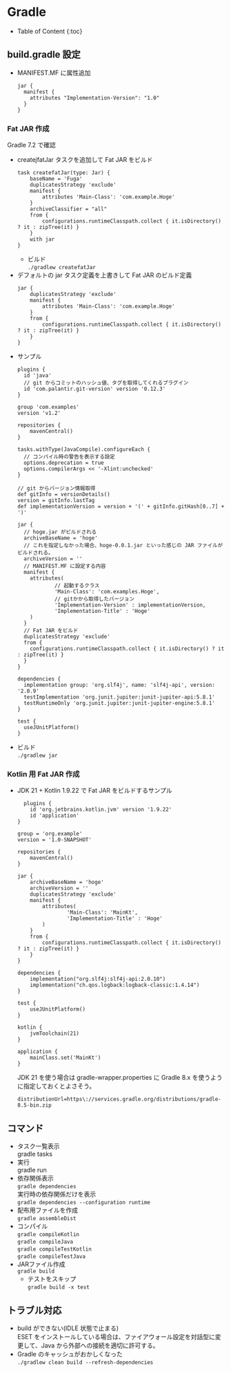# Gradle

- Table of Content {:toc}


## build.gradle 設定
* MANIFEST.MF に属性追加
  ```
  jar {
    manifest {
      attributes "Implementation-Version": "1.0"
    }
  }
  ```
### Fat JAR 作成  
Gradle 7.2 で確認  
* createjfatJar タスクを追加して Fat JAR をビルド  
  ```
  task createfatJar(type: Jar) {
      baseName = 'Fuga'
      duplicatesStrategy 'exclude'
      manifest {
          attributes 'Main-Class': 'com.example.Hoge'
      }
      archiveClassifier = "all"
      from {
          configurations.runtimeClasspath.collect { it.isDirectory() ? it : zipTree(it) }
      }
      with jar
  }
  ```  
  * ビルド  
    `./gradlew createfatJar`
* デフォルトの jar タスク定義を上書きして Fat JAR のビルド定義  
  ```
  jar {
      duplicatesStrategy 'exclude'
      manifest {
          attributes 'Main-Class': 'com.example.Hoge'
      }
      from {
          configurations.runtimeClasspath.collect { it.isDirectory() ? it : zipTree(it) }
      }
  }
  ```
* サンプル
  ```
  plugins {
    id 'java'
    // git からコミットのハッシュ値、タグを取得してくれるプラグイン
    id 'com.palantir.git-version' version '0.12.3'
  }

  group 'com.examples'
  version 'v1.2'

  repositories {
      mavenCentral()
  }

  tasks.withType(JavaCompile).configureEach {
    // コンパイル時の警告を表示する設定
    options.deprecation = true
    options.compilerArgs << '-Xlint:unchecked'
  }

  // git からバージョン情報取得
  def gitInfo = versionDetails()
  version = gitInfo.lastTag
  def implementationVersion = version + '(' + gitInfo.gitHash[0..7] + ')'

  jar {
    // hoge.jar がビルドされる
    archiveBaseName = 'hoge'
    // これを指定しなかった場合、hoge-0.0.1.jar といった感じの JAR ファイルがビルドされる。
    archiveVersion = ''
    // MANIFEST.MF に設定する内容
    manifest {
      attributes(
              // 起動するクラス
              'Main-Class': 'com.examples.Hoge',
              // gitかから取得したバージョン
              'Implementation-Version' : implementationVersion,
              'Implementation-Title' : 'Hoge'
      )
    }
    // Fat JAR をビルド
    duplicatesStrategy 'exclude'
    from {
      configurations.runtimeClasspath.collect { it.isDirectory() ? it : zipTree(it) }
    }
  }

  dependencies {
    implementation group: 'org.slf4j', name: 'slf4j-api', version: '2.0.9'
    testImplementation 'org.junit.jupiter:junit-jupiter-api:5.8.1'
    testRuntimeOnly 'org.junit.jupiter:junit-jupiter-engine:5.8.1'
  }

  test {
    useJUnitPlatform()
  }
  ```
* ビルド  
  `./gradlew jar`

### Kotlin 用 Fat JAR 作成

* JDK 21 + Kotlin 1.9.22 で Fat JAR をビルドするサンプル
  ```
    plugins {
      id 'org.jetbrains.kotlin.jvm' version '1.9.22'
      id 'application'
  }

  group = 'org.example'
  version = '1.0-SNAPSHOT'

  repositories {
      mavenCentral()
  }

  jar {
      archiveBaseName = 'hoge'
      archiveVersion = ''
      duplicatesStrategy 'exclude'
      manifest {
          attributes(
                  'Main-Class': 'MainKt',
                  'Implementation-Title' : 'Hoge'
          )
      }
      from {
          configurations.runtimeClasspath.collect { it.isDirectory() ? it : zipTree(it) }
      }
  }

  dependencies {
      implementation("org.slf4j:slf4j-api:2.0.10")
      implementation("ch.qos.logback:logback-classic:1.4.14")
  }

  test {
      useJUnitPlatform()
  }

  kotlin {
      jvmToolchain(21)
  }

  application {
      mainClass.set('MainKt')
  }
  ```
  JDK 21 を使う場合は gradle-wrapper.properties に Gradle 8.x を使うように指定しておくとよさそう。
  ```
  distributionUrl=https\://services.gradle.org/distributions/gradle-8.5-bin.zip
  ```

## コマンド

* タスク一覧表示  
gradle tasks
* 実行  
gradle run
* 依存関係表示  
`gradle dependencies`  
実行時の依存関係だけを表示  
`gradle dependencies --configuration runtime`
* 配布用ファイルを作成  
`gradle assembleDist`
* コンパイル  
`gradle compileKotlin`  
`gradle compileJava`  
`gradle compileTestKotlin`  
`gradle compileTestJava`  
* JARファイル作成  
`gradle build`
  * テストをスキップ  
    `gradle build -x test`

## トラブル対応

* build ができない(IDLE 状態で止まる)  
ESET をインストールしている場合は、ファイアウォール設定を対話型に変更して、Java から外部への接続を適切に許可する。
* Gradle のキャッシュがおかしくなった  
`./gradlew clean build --refresh-dependencies`

